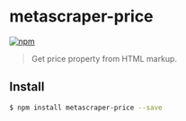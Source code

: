 # metascraper-price

[![npm](https://img.shields.io/npm/v/metascraper-price.svg?style=flat-square)](https://www.npmjs.com/package/metascraper-price)


> Get price property from HTML markup.

## Install

```bash
$ npm install metascraper-price --save
```